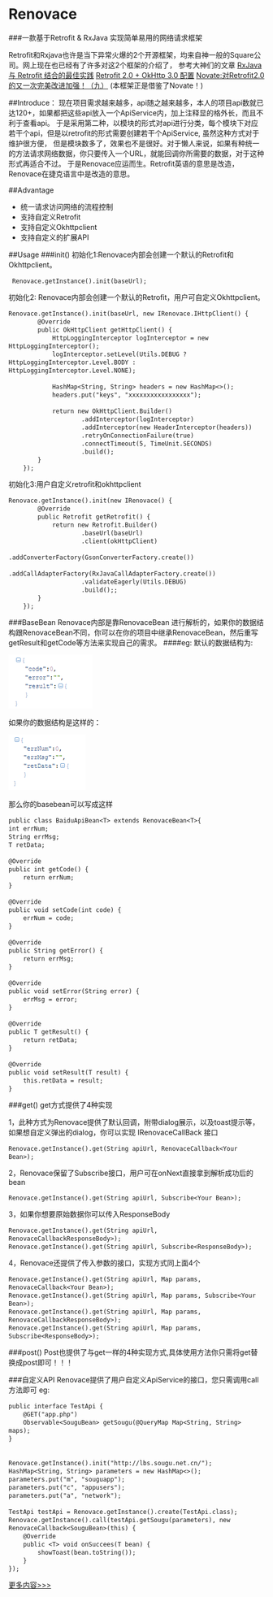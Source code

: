 # Renovace 
###一款基于Retrofit & RxJava 实现简单易用的网络请求框架

Retrofit和Rxjava也许是当下异常火爆的2个开源框架，均来自神一般的Square公司。网上现在也已经有了许多对这2个框架的介绍了，
参考大神们的文章
 [RxJava 与 Retrofit 结合的最佳实践](https://gank.io/post/56e80c2c677659311bed9841)
 [Retrofit 2.0 + OkHttp 3.0 配置](https://drakeet.me/retrofit-2-0-okhttp-3-0-config)
 [Novate:对Retrofit2.0的又一次完美改进加强！（九）](http://www.jianshu.com/p/d7734390895e)
 (本框架正是借鉴了Novate！)
 
##Introduce：
现在项目需求越来越多，api随之越来越多，本人的项目api数就已达120+，如果都把这些api放入一个ApiService内，加上注释显的格外长，而且不利于查看api。
于是采用第二种，以模块的形式对api进行分类，每个模块下对应若干个api，但是以retrofit的形式需要创建若干个ApiService, 虽然这种方式对于维护很方便，
但是模块数多了，效果也不是很好。对于懒人来说，如果有种统一的方法请求网络数据，你只要传入一个URL，就能回调你所需要的数据，对于这种形式再适合不过。
于是Renovace应运而生。Retrofit英语的意思是改造，Renovace在捷克语言中是改造的意思。

##Advantage
- 统一请求访问网络的流程控制
- 支持自定义Retrofit
- 支持自定义Okhttpclient
- 支持自定义的扩展API

##Usage
###init()
初始化1:Renovace内部会创建一个默认的Retrofit和Okhttpclient。

     Renovace.getInstance().init(baseUrl);
初始化2: Renovace内部会创建一个默认的Retrofit，用户可自定义Okhttpclient。

    Renovace.getInstance().init(baseUrl, new IRenovace.IHttpClient() {
            @Override
            public OkHttpClient getHttpClient() {
                HttpLoggingInterceptor logInterceptor = new HttpLoggingInterceptor();
                logInterceptor.setLevel(Utils.DEBUG ? HttpLoggingInterceptor.Level.BODY : HttpLoggingInterceptor.Level.NONE);

                HashMap<String, String> headers = new HashMap<>();
                headers.put("keys", "xxxxxxxxxxxxxxxxx");

                return new OkHttpClient.Builder()
                        .addInterceptor(logInterceptor)
                        .addInterceptor(new HeaderInterceptor(headers))
                        .retryOnConnectionFailure(true)
                        .connectTimeout(5, TimeUnit.SECONDS)
                        .build();
            }
        });
初始化3:用户自定义retrofit和okhttpclient

    Renovace.getInstance().init(new IRenovace() {
            @Override
            public Retrofit getRetrofit() {
                return new Retrofit.Builder()
                        .baseUrl(baseUrl)
                        .client(okHttpClient)
                        .addConverterFactory(GsonConverterFactory.create())
                        .addCallAdapterFactory(RxJavaCallAdapterFactory.create())
                        .validateEagerly(Utils.DEBUG)
                        .build();;
            }
        });
###BaseBean
Renovace内部是靠RenovaceBean<T> 进行解析的，如果你的数据结构跟RenovaceBean不同，你可以在你的项目中继承RenovaceBean，然后重写getResult和getCode等方法来实现自己的需求。
####eg:
默认的数据结构为:

![default_struct](./image/default_struct.png)

如果你的数据结构是这样的：

![your_struct](./image/your_struct.png)

那么你的basebean可以写成这样


    public class BaiduApiBean<T> extends RenovaceBean<T>{
    int errNum;
    String errMsg;
    T retData;

    @Override
    public int getCode() {
        return errNum;
    }

    @Override
    public void setCode(int code) {
        errNum = code;
    }

    @Override
    public String getError() {
        return errMsg;
    }

    @Override
    public void setError(String error) {
        errMsg = error;
    }

    @Override
    public T getResult() {
        return retData;
    }

    @Override
    public void setResult(T result) {
        this.retData = result;
    }

###get()
get方式提供了4种实现

1，此种方式为Renovace提供了默认回调，附带dialog展示，以及toast提示等，如果想自定义弹出的dialog，你可以实现 IRenovaceCallBack 接口

    Renovace.getInstance().get(String apiUrl, RenovaceCallback<Your Bean>); 

2，Renovace保留了Subscribe接口，用户可在onNext直接拿到解析成功后的bean

    Renovace.getInstance().get(String apiUrl, Subscribe<Your Bean>);

3，如果你想要原始数据你可以传入ResponseBody

    Renovace.getInstance().get(String apiUrl, RenovaceCallbackResponseBody>);
    Renovace.getInstance().get(String apiUrl, Subscribe<ResponseBody>);

4，Renovace还提供了传入参数的接口，实现方式同上面4个

	Renovace.getInstance().get(String apiUrl, Map params, RenovaceCallback<Your Bean>); 
	Renovace.getInstance().get(String apiUrl, Map params, Subscribe<Your Bean>);
	Renovace.getInstance().get(String apiUrl, Map params, RenovaceCallbackResponseBody>);
	Renovace.getInstance().get(String apiUrl, Map params, Subscribe<ResponseBody>);

###post()
Post也提供了与get一样的4种实现方式,具体使用方法你只需将get替换成post即可！！！


###自定义API
Renovace提供了用户自定义ApiService的接口，您只需调用call方法即可
eg:

    public interface TestApi {
    	@GET("app.php")
    	Observable<SouguBean> getSougu(@QueryMap Map<String, String> maps);
	}


	Renovace.getInstance().init("http://lbs.sougu.net.cn/");
    HashMap<String, String> parameters = new HashMap<>();
    parameters.put("m", "souguapp");
    parameters.put("c", "appusers");
    parameters.put("a", "network");

    TestApi testApi = Renovace.getInstance().create(TestApi.class);
    Renovace.getInstance().call(testApi.getSougu(parameters), new RenovaceCallback<SouguBean>(this) {
        @Override
        public <T> void onSuccees(T bean) {
            showToast(bean.toString());
        }
    });


[更多内容>>>](http://blog.csdn.net/u013555324/article/details/52973007)

